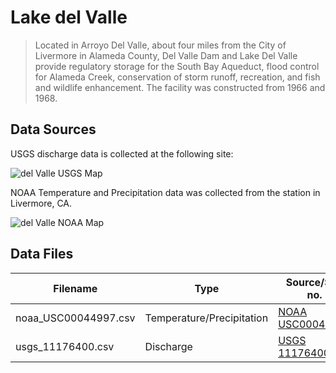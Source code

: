 # Lake del Valle

> Located in Arroyo Del Valle, about four miles from the City of Livermore in Alameda County, Del Valle Dam and Lake Del Valle provide regulatory storage for the South Bay Aqueduct, flood control for Alameda Creek, conservation of storm runoff, recreation, and fish and wildlife enhancement. The facility was constructed from 1966 and 1968.

## Data Sources

USGS discharge data is collected at the following site:

![del Valle USGS Map](images/del_valle_usgs_map.png)

NOAA Temperature and Precipitation data was collected from the station in Livermore, CA.

![del Valle NOAA Map](images/del_valle_noaa_map.png)

## Data Files

| Filename             | Type                      | Source/Site no.                                                                              | Start Date | End Date   |
| -------------------- | ------------------------- | -------------------------------------------------------------------------------------------- | ---------- | ---------- |
| noaa_USC00044997.csv | Temperature/Precipitation | [NOAA USC00044997](https://www.ncdc.noaa.gov/cdo-web/search)                                 | 1991-01-01 | 2017-09-30 |
| usgs_11176400.csv    | Discharge                 | [USGS 11176400](https://waterdata.usgs.gov/nwis/inventory?agency_code=USGS&site_no=11176400) | 1991-01-01 | 2017-09-30 |